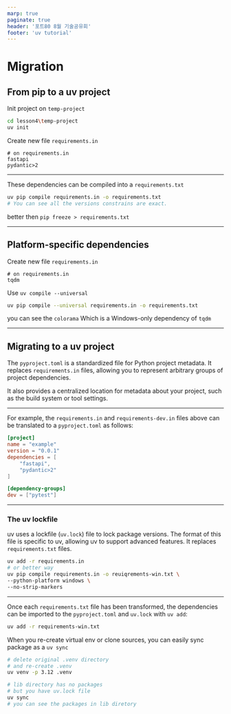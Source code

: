 ```yaml
---
marp: true
paginate: true
header: '포트80 8월 기술공유회'
footer: 'uv tutorial'
---
```


# Migration

## From pip to a uv project

Init project on `temp-project`
```sh
cd lesson4\temp-project
uv init
```

Create new file `requirements.in`
```
# on requirements.in
fastapi
pydantic>2
```

---

These dependencies can be compiled into a `requirements.txt`
```sh
uv pip compile requirements.in -o requirements.txt
# You can see all the versions constrains are exact.
```

better then `pip freeze > requirements.txt`

---

## Platform-specific dependencies

Create new file `requirements.in`
```
# on requirements.in
tqdm
```

Use `uv compile --universal`
```sh
uv pip compile --universal requirements.in -o requirements.txt
```
you can see the `colorama` Which is a Windows-only dependency of `tqdm`

---

## Migrating to a uv project

The `pyproject.toml` is a standardized file for Python project metadata. It replaces `requirements.in` files, allowing you to represent arbitrary groups of project dependencies.

It also provides a centralized location for metadata about your project, such as the build system or tool settings.

---

For example, the `requirements.in` and `requirements-dev.in` files above can be translated to a `pyproject.toml` as follows:


```toml
[project]
name = "example"
version = "0.0.1"
dependencies = [
    "fastapi",
    "pydantic>2"
]

[dependency-groups]
dev = ["pytest"]
```

---

### The uv lockfile
uv uses a lockfile (`uv.lock`) file to lock package versions. The format of this file is specific to uv, allowing uv to support advanced features. It replaces `requirements.txt` files.

```sh
uv add -r requirements.in
# or better way
uv pip compile requirements.in -o reuiqrements-win.txt \
--python-platform windows \
--no-strip-markers
```

---

Once each `requirements.txt` file has been transformed, the dependencies can be imported to the `pyproject.toml` and `uv.lock` with `uv add`:
```sh
uv add -r requirements-win.txt
```

When you re-create virtual env or clone sources, you can easily sync package as a `uv sync`
```sh
# delete original .venv directory
# and re-create .venv
uv venv -p 3.12 .venv

# lib directory has no packages
# but you have uv.lock file
uv sync
# you can see the packages in lib diretory
